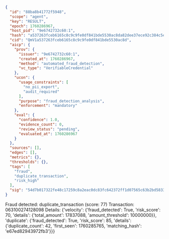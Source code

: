 ```json
{
  "id": "88ba8b41772f5948",
  "scope": "agent",
  "key": "RESULT",
  "epoch": 1760286967,
  "host_pid": "9e6742732c60:1",
  "hash": "a537263fceb6165c8c9c9fe0df841bde5530ac8da82dee37ece92c384c5e86be",
  "cid": "QmV1a537263fceb6165c8c9c9fe0df841bde5530ac8d",
  "aicp": {
    "prov": {
      "issuer": "9e6742732c60:1",
      "created_at": 1760286967,
      "method": "automated_fraud_detection",
      "vc_type": "VerifiableCredential"
    },
    "ucon": {
      "usage_constraints": [
        "no_pii_export",
        "audit_required"
      ],
      "purpose": "fraud_detection_analysis",
      "enforcement": "mandatory"
    },
    "eval": {
      "confidence": 1.0,
      "evidence_count": 0,
      "review_status": "pending",
      "evaluated_at": 1760286967
    }
  },
  "sources": [],
  "edges": [],
  "metrics": {},
  "thresholds": {},
  "tags": [
    "fraud",
    "duplicate_transaction",
    "risk_high"
  ],
  "sig": "54d7b017322fe48c17259c8a2eac0dc83fc642372ff1d07565c63b2bd58338e5"
}
```

Fraud detected: duplicate_transaction (score: 77)
Transaction: 063100274128098
Details: {'velocity': {'fraud_detected': True, 'risk_score': 70, 'details': {'total_amount': 17837088, 'amount_threshold': 10000000}}, 'duplicate': {'fraud_detected': True, 'risk_score': 85, 'details': {'duplicate_count': 42, 'first_seen': 1760285765, 'matching_hash': 'e67ed82943972fb3'}}}